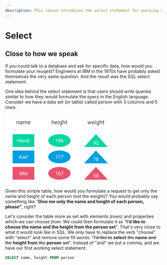 ```yaml
---
description: This lesson introduces the select statement for querying data.
---
```


# Select

## Close to how we speak

If you could talk to a database and ask for specific data, how would you formulate your reuqest? Engineers at IBM in the 1970s have probably asked themselves the very same question. And the result was the SQL select statement.

One idea behind the select statement is that users should write queries similar to how they would formulate the query in the English language. Consider we have a data set \(or table\) called _person_ with 3 columns and 5 rows:

![](../../../.gitbook/assets/person_table%20%281%29.png)

Given this simple table, how would you formulate a request to get only the name and height of each person \(not the weight\)? You would probably say something like _"_**Give me only the name and height of each person, please"**_,_ right?

Let's consider the table more as set with elements \(rows\) and properties which we can choose _from_. We could then formulate it as "**I'd like to choose the name and the height from the person set**". That's very close to what it would look like in SQL. We only have to replace the verb "choose" with "select" and remove some fill words: "~~I'd like to~~ **select** ~~the~~ **name** ~~and the~~ **height from** ~~the~~ **person** ~~set~~". Instead of "and" we put a comma, and we have our first working select statement:

```sql
SELECT name, height FROM person
```



